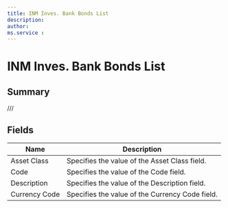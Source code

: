 ```yaml
---
title: INM Inves. Bank Bonds List
description: 
author: 
ms.service : 
---
```


# INM Inves. Bank Bonds List

## Summary

///

## Fields
<!-- You need to leave a space betwenn | your text and | -->

| Name | Description |
| ---- | ---- |
| Asset Class | Specifies the value of the Asset Class field. |
| Code | Specifies the value of the Code field. |
| Description | Specifies the value of the Description field. |
| Currency Code | Specifies the value of the Currency Code field. |
